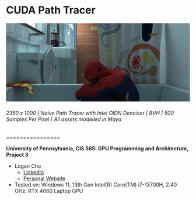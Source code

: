 CUDA Path Tracer
================

![](img/HeroRender.png)
  ###### 2350 x 1000 | Naive Path Tracer with Intel OIDN Denoiser | BVH | 500 Samples Per Pixel | All assets modelled in Maya
================

**University of Pennsylvania, CIS 565: GPU Programming and Architecture, Project 3**

* Logan Cho
  * [LinkedIn](https://www.linkedin.com/in/logan-cho/)
  * [Personal Website](https://www.logancho.com/)
* Tested on: Windows 11, 13th Gen Intel(R) Core(TM) i7-13700H, 2.40 GHz, RTX 4060 Laptop GPU
